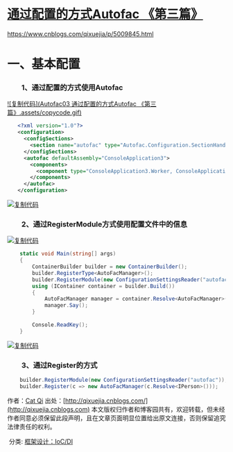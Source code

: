 # [通过配置的方式Autofac 《第三篇》](https://www.cnblogs.com/qixuejia/p/5009845.html)



https://www.cnblogs.com/qixuejia/p/5009845.html

# 一、基本配置

### 　　**1、通过配置的方式使用Autofac**

[![复制代码](Autofac03 通过配置的方式Autofac 《第三篇》.assets/copycode.gif)](javascript:void(0);)

```xml
　　<?xml version="1.0"?>
　　<configuration>
  　　<configSections>
    　　<section name="autofac" type="Autofac.Configuration.SectionHandler, Autofac.Configuration"/>
  　　</configSections>
  　　<autofac defaultAssembly="ConsoleApplication3">
    　　<components>
      　　<component type="ConsoleApplication3.Worker, ConsoleApplication3" service="ConsoleApplication3.IPerson" />
    　　</components>
  　　</autofac>
　　</configuration>
```

[![复制代码](https://common.cnblogs.com/images/copycode.gif)](javascript:void(0);)

### 　　**2、通过RegisterModule方式使用配置文件中的信息**

[![复制代码](https://common.cnblogs.com/images/copycode.gif)](javascript:void(0);)

```csharp
    static void Main(string[] args)
    {
        ContainerBuilder builder = new ContainerBuilder();
        builder.RegisterType<AutoFacManager>();
        builder.RegisterModule(new ConfigurationSettingsReader("autofac"));
        using (IContainer container = builder.Build())
        {
            AutoFacManager manager = container.Resolve<AutoFacManager>();
            manager.Say();
        } 
            
        Console.ReadKey();
    }
```

[![复制代码](https://common.cnblogs.com/images/copycode.gif)](javascript:void(0);)

### 　　**3、通过Register的方式**

```csharp
    builder.RegisterModule(new ConfigurationSettingsReader("autofac"));
    builder.Register(c => new AutoFacManager(c.Resolve<IPerson>()));
```

 

作者：[Cat Qi](http://qixuejia.cnblogs.com)
 出处：[http://qixuejia.cnblogs.com/](http://qixuejia.cnblogs.com)
 本文版权归作者和博客园共有，欢迎转载，但未经作者同意必须保留此段声明，且在文章页面明显位置给出原文连接，否则保留追究法律责任的权利。

​    分类:             [框架设计：IoC/DI](https://www.cnblogs.com/qixuejia/category/658230.html)